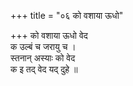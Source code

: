 +++
title = "०६ को वशाया ऊधो"

+++
को वशाया ऊधो वेद  
क उल्बं च जरायु च ।  
स्तनान् अस्याः को वेद  
क इ तद् वेद यद् दुहे ॥